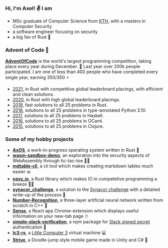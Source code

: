 ### Hi, I'm Axel! ✌️ I am
- MSc graduate of Computer Science from [KTH](https://www.kth.se/en), with a masters in Computer Security
- a software engineer focusing on security
- a big fan of Rust 🦀

### Advent of Code 🎄
[**AdventOfCode**](https://adventofcode.com/) is the world's largest programming competition, taking place every year during December. 🎄 Last year over 200k people participated. I am one of less than 400 people who have completed every single year, earning 350/350 :star:
- [2021](https://github.com/AxlLind/AdventOfCode2021), in Rust with competitive global leaderboard placings, with efficient and clean solutions.
- [2020](https://github.com/AxlLind/AdventOfCode2020), in Rust with high global leaderboard placings.
- [2019](https://github.com/AxlLind/AdventOfCode2019), fast solutions to all 25 problems in Rust.
- [2018](https://github.com/AxlLind/AdventOfCode2018), solutions to all 25 problems in type-annotated Python 3.10.
- [2017](https://github.com/AxlLind/AdventOfCode2017), solutions to all 25 problems in Haskell.
- [2016](https://github.com/AxlLind/AdventOfCode2016), solutions to all 25 problems in OCaml.
- [2015](https://github.com/AxlLind/AdventOfCode2015), solutions to all 25 problems in Clojure.

### Some of my hobby projects
- [**AxOS**](https://github.com/AxlLind/AxOS), a work-in-progress operating system written in Rust 🦀
- [**wasm-sandbox-demo**](https://github.com/AxlLind/wasm-sandbox-demo), an exploration into the security aspects of WebAssembly through tic-tac-toe 🕵️‍♀️
- [**mdtable-cli**](https://github.com/AxlLind/mdtable-cli), a cli tool which makes creating markdown tables much easier 📊
- [**easy_io**](https://github.com/AxlLind/easy_io), a Rust library which makes IO in competetive programming a breeze 🏃‍♀️
- [**synacor_challenge**](https://github.com/AxlLind/synacor_challenge), a solution to the [Synacor challenge](https://challenge.synacor.com/) with a detailed write-up of the process 🍻
- [**Number-Recognition**](https://github.com/AxlLind/Number-Recognition), a three-layer artificial neural network written from scratch in C++ 🤖
- [**Sense**](https://github.com/AxlLind/Sense), a React app Chrome-extension which displays useful information on your new-tab page ⏱
- [**simple-slack-verification**](https://github.com/AxlLind/simple-slack-verification), a npm package for [Slack signed secret](https://api.slack.com/authentication/verifying-requests-from-slack) authentication 🔐
- [**lc3-rs**](https://github.com/AxlLind/lc3-rs), a [Little Computer 3](https://en.wikipedia.org/wiki/Little_Computer_3) virtual machine 💻
- [**Strive**](https://github.com/AxlLind/Strive), a Doodle-jump style mobile game made in Unity and C# 📱
